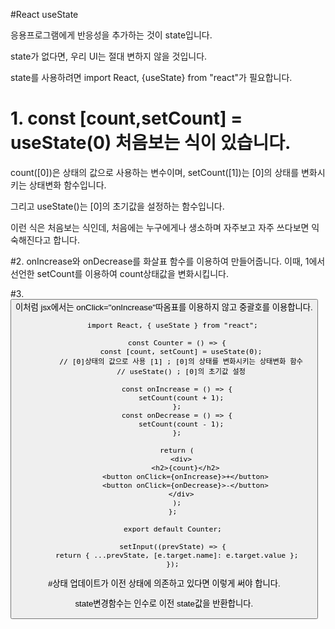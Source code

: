 #React useState

응용프로그램에게 반응성을 추가하는 것이 state입니다.

state가 없다면, 우리 UI는 절대 변하지 않을 것입니다.

state를 사용하려면 import React, {useState} from "react"가 필요합니다.

# 1. const [count,setCount] = useState(0) 처음보는 식이 있습니다.

count([0])은 상태의 값으로 사용하는 변수이며, setCount([1])는 [0]의 상태를 변화시키는 상태변화 함수입니다.

그리고 useState()는 [0]의 초기값을 설정하는 함수입니다.

이런 식은 처음보는 식인데, 처음에는 누구에게나 생소하며 자주보고 자주 쓰다보면 익숙해진다고 합니다.

#2. onIncrease와 onDecrease를 화살표 함수를 이용하여 만들어줍니다. 이때, 1에서 선언한 setCount를 이용하여 count상태값을 변화시킵니다.

#3. <button onClick={onIncrease}> 이처럼 jsx에서는 onClick="onIncrease"따옴표를 이용하지 않고 중괄호를 이용합니다.

        import React, { useState } from "react";
        
          const Counter = () => {
            const [count, setCount] = useState(0);
            // [0]상태의 값으로 사용 [1] ; [0]의 상태를 변화시키는 상태변화 함수
            // useState() ; [0]의 초기값 설정
        
          const onIncrease = () => {
            setCount(count + 1);
          };
          const onDecrease = () => {
            setCount(count - 1);
          };
        
          return (
            <div>
              <h2>{count}</h2>
              <button onClick={onIncrease}>+</button>
              <button onClick={onDecrease}>-</button>
            </div>
          );
        };
        
        export default Counter;
 
        setInput((prevState) => {
          return { ...prevState, [e.target.name]: e.target.value };
        });
   

#상태 업데이트가 이전 상태에 의존하고 있다면 이렇게 써야 합니다.

state변경함수는 인수로 이전 state값을 반환합니다.
